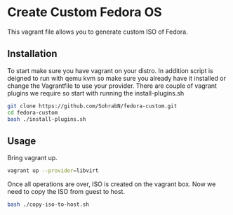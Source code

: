 # Create Custom Fedora OS

This vagrant file allows you to generate custom ISO of Fedora.

## Installation

To start make sure you have vagrant on your distro.
In addition script is deigned to run with qemu kvm so make sure you already have it installed or change the Vagrantfile to use your provider.
There are couple of vagrant plugins we require so start with running the install-plugins.sh

```bash
git clone https://github.com/SohrabN/fedora-custom.git
cd fedora-custom
bash ./install-plugins.sh
```

## Usage

Bring vagrant up.

```bash
vagrant up --provider=libvirt
```

Once all operations are over, ISO is created on the vagrant box. Now we need to copy the ISO from guest to host.

```bash
bash ./copy-iso-to-host.sh
```


